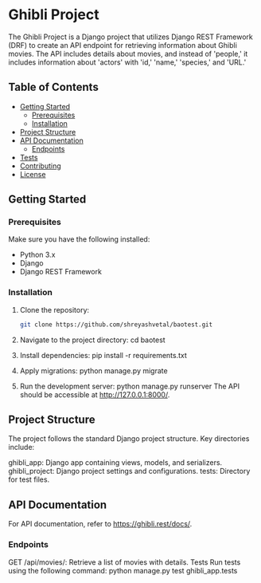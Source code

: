# Ghibli Project

The Ghibli Project is a Django project that utilizes Django REST Framework (DRF) to create an API endpoint for retrieving information about Ghibli movies. The API includes details about movies, and instead of 'people,' it includes information about 'actors' with 'id,' 'name,' 'species,' and 'URL.'

## Table of Contents

- [Getting Started](#getting-started)
  - [Prerequisites](#prerequisites)
  - [Installation](#installation)
- [Project Structure](#project-structure)
- [API Documentation](#api-documentation)
  - [Endpoints](#endpoints)
- [Tests](#tests)
- [Contributing](#contributing)
- [License](#license)

## Getting Started

### Prerequisites

Make sure you have the following installed:

- Python 3.x
- Django
- Django REST Framework

### Installation

1. Clone the repository:

   ```bash
   git clone https://github.com/shreyashvetal/baotest.git

2. Navigate to the project directory:
  cd baotest

4. Install dependencies:
    pip install -r requirements.txt
5. Apply migrations:
  python manage.py migrate
6. Run the development server:
  python manage.py runserver
  The API should be accessible at http://127.0.0.1:8000/.

## Project Structure
The project follows the standard Django project structure. Key directories include:

ghibli_app: Django app containing views, models, and serializers.
ghibli_project: Django project settings and configurations.
tests: Directory for test files.
## API Documentation
For API documentation, refer to https://ghibli.rest/docs/.

### Endpoints
GET /api/movies/: Retrieve a list of movies with details.
Tests
Run tests using the following command:
  python manage.py test ghibli_app.tests
